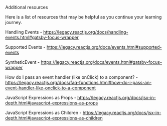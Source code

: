 Additional resources

Here is a list of resources that may be helpful as you continue your learning journey.

Handling Events - https://legacy.reactjs.org/docs/handling-events.html#gatsby-focus-wrapper

Supported Events - https://legacy.reactjs.org/docs/events.html#supported-events

SyntheticEvent - https://legacy.reactjs.org/docs/events.html#gatsby-focus-wrapper

How do I pass an event handler (like onClick) to a component? - https://legacy.reactjs.org/docs/faq-functions.html#how-do-i-pass-an-event-handler-like-onclick-to-a-component

JavaScript Expressions as Props - https://legacy.reactjs.org/docs/jsx-in-depth.html#javascript-expressions-as-props

JavaScript Expressions as Children - https://legacy.reactjs.org/docs/jsx-in-depth.html#javascript-expressions-as-children
 